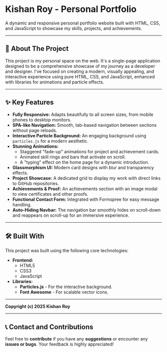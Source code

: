 # Kishan Roy - Personal Portfolio

A dynamic and responsive personal portfolio website built with HTML, CSS, and JavaScript to showcase my skills, projects, and achievements.


---

## 🚀 About The Project

This project is my personal space on the web. It's a single-page application designed to be a comprehensive showcase of my journey as a developer and designer. I've focused on creating a modern, visually appealing, and interactive experience using pure HTML, CSS, and JavaScript, enhanced with libraries for animations and particle effects.

---

## ✨ Key Features

* **Fully Responsive:** Adapts beautifully to all screen sizes, from mobile phones to desktop monitors.
* **SPA-like Navigation:** Smooth, tab-based navigation between sections without page reloads.
* **Interactive Particle Background:** An engaging background using `particles.js` for a modern aesthetic.
* **Stunning Animations:**
    * Staggered "fade-up" animations for project and achievement cards.
    * Animated skill rings and bars that activate on scroll.
    * A "typing" effect on the home page for a dynamic introduction.
* **Glassmorphism UI:** Modern card designs with blur and transparency effects.
* **Project Showcase:** A dedicated grid to display my work with direct links to GitHub repositories.
* **Achievements & Proof:** An achievements section with an image modal to view certificates and other proofs.
* **Functional Contact Form:** Integrated with Formspree for easy message handling.
* **Auto-Hiding Navbar:** The navigation bar smoothly hides on scroll-down and reappears on scroll-up for an immersive experience.

---

## 🛠️ Built With

This project was built using the following core technologies:

* **Frontend:**
    * HTML5
    * CSS3
    * JavaScript
* **Libraries:**
    * **Particles.js** - For the interactive background.
    * **Font Awesome** - For scalable vector icons.

---
**Copyright (c) 2025 Kishan Roy**


---

## 📞 Contact and Contributions

Feel free to **contribute** if you have any **suggestions** or encounter any **issues or bugs**. Your feedback is highly appreciated!


